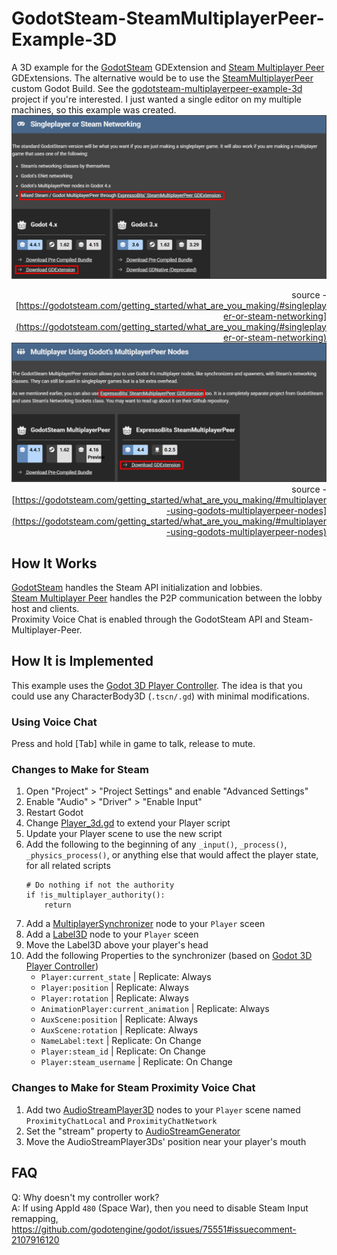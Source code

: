 # GodotSteam-SteamMultiplayerPeer-Example-3D
A 3D example for the [GodotSteam](https://godotsteam.com/) GDExtension and [Steam Multiplayer Peer](https://godotengine.org/asset-library/asset/2258) GDExtensions. The alternative would be to use the [SteamMultiplayerPeer](https://godotsteam.com/getting_started/what_are_you_making/#multiplayer-using-godots-multiplayerpeer-nodes) custom Godot Build. See the [godotsteam-multiplayerpeer-example-3d](https://github.com/kirbycope/godotsteam-multiplayerpeer-example-3d) project if you're interested. I just wanted a single editor on my multiple machines, so this example was created.
![GodotSteam](/docs/01.png "GodotSteam GDExtension")
    <div style="text-align: right">source - [https://godotsteam.com/getting_started/what_are_you_making/#singleplayer-or-steam-networking](https://godotsteam.com/getting_started/what_are_you_making/#singleplayer-or-steam-networking)</div>
![Steam Multiplayer Peer](/docs/02.png "Steam Multiplayer Peer GDExtension")
    <div style="text-align: right">source - [https://godotsteam.com/getting_started/what_are_you_making/#multiplayer-using-godots-multiplayerpeer-nodes](https://godotsteam.com/getting_started/what_are_you_making/#multiplayer-using-godots-multiplayerpeer-nodes)</div>

## How It Works
[GodotSteam](https://godotsteam.com/) handles the Steam API initialization and lobbies.</br>
[Steam Multiplayer Peer](https://godotengine.org/asset-library/asset/2258) handles the P2P communication between the lobby host and clients.</br>
Proximity Voice Chat is enabled through the GodotSteam API and Steam-Multiplayer-Peer.

## How It is Implemented
This example uses the [Godot 3D Player Controller](https://github.com/kirbycope/godot-3d-player-controller). The idea is that you could use any CharacterBody3D (`.tscn/.gd`) with minimal modifications.

### Using Voice Chat
Press and hold [Tab] while in game to talk, release to mute.

### Changes to Make for Steam
1. Open "Project" > "Project Settings" and enable "Advanced Settings"
1. Enable "Audio" > "Driver" > "Enable Input"
1. Restart Godot
1. Change [Player_3d.gd](/scenes/main/player_3d.gd) to extend your Player script
1. Update your Player scene to use the new script
1. Add the following to the beginning of any `_input()`, `_process()`, `_physics_process()`, or anything else that would affect the player state, for all related scripts
    ```
    # Do nothing if not the authority
    if !is_multiplayer_authority():
        return
    ```
1. Add a [MultiplayerSynchronizer](https://docs.godotengine.org/en/4.4/classes/class_multiplayersynchronizer.html) node to your `Player` sceen
1. Add a [Label3D](https://docs.godotengine.org/en/4.4/classes/class_label3d.html) node to your `Player` sceen
1. Move the Label3D above your player's head
1. Add the following Properties to the synchronizer (based on [Godot 3D Player Controller](https://github.com/kirbycope/godot-3d-player-controller))
    - `Player:current_state` | Replicate: Always
    - `Player:position` | Replicate: Always
    - `Player:rotation` | Replicate: Always
    - `AnimationPlayer:current_animation` | Replicate: Always
    - `AuxScene:position` | Replicate: Always
    - `AuxScene:rotation` | Replicate: Always
    - `NameLabel:text` | Replicate: On Change
    - `Player:steam_id` | Replicate: On Change
    - `Player:steam_username` | Replicate: On Change

### Changes to Make for Steam Proximity Voice Chat
1. Add two [AudioStreamPlayer3D](https://docs.godotengine.org/en/4.4/classes/class_audiostreamplayer3d.html) nodes to your `Player` scene named `ProximityChatLocal` and `ProximityChatNetwork`
1. Set the "stream" property to [AudioStreamGenerator](https://docs.godotengine.org/en/4.4/classes/class_audiostreamgenerator.html)
1. Move the AudioStreamPlayer3Ds' position near your player's mouth

## FAQ
Q: Why doesn't my controller work?</br>
A: If using AppId `480` (Space War), then you need to disable Steam Input remapping, https://github.com/godotengine/godot/issues/75551#issuecomment-2107916120
